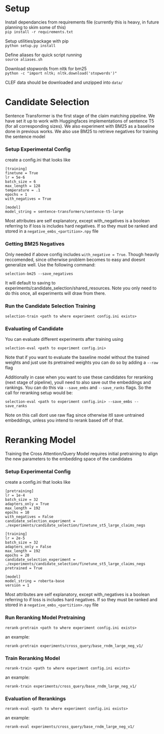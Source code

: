 # Setup
Install dependancies from requirements file (currently this is heavy, in future planning to skim some of this)  
`pip install -r requirements.txt`

Setup utilities/package with pip  
`python setup.py install`

Define aliases for quick script running  
`source aliases.sh`

Download stopwords from nltk for bm25  
`python -c "import nltk; nltk.download('stopwords')"`

CLEF data should be downloaded and unzipped into `data/`


# Candidate Selection
Sentence Transformer is the first stage of the claim matching pipeline. We have set it up to work with Huggingfaces implementations of sentence T5 (for all corresponding sizes). We also experiment with BM25 as a baseline done in previous works. We also use BM25 to retrieve negatives for training the sentence model

### Setup Experimental Config
create a config.ini that looks like
```
[training]
finetune = True
lr = 5e-6
batch_size = 6
max_length = 128
temperature = .1
epochs = 1
with_negatives = True

[model]
model_string = sentence-transformers/sentence-t5-large
```
Most attributes are self explanatory, except with_negatives is a boolean referring to if loss is includes hard negatives. If so they must be ranked and stored in a `negative_embs_<partition>.npy` file

### Getting BM25 Negatives

Only needed if above config includes `with_negative = True`. Though heavily reccomended, since otherwise problem becomes to easy and doesnt generalize well. Use the following command:  
```
selection-bm25 --save_negatives
```
It will default to saving to experiments/candidate_selection/shared_resources. Note you only need to do this once, all experiments will draw from there.

### Run the Candidate Selection Training
```
selection-train <path to where experiment config.ini exists>
```

### Evaluating of Candidate
You can evaluate different experiments after training using  
```
selection-eval <path to experiment config.ini>
```

Note that if you want to evaluate the baseline model without the trained weights and just use its pretrained weights you can do so by adding a `--raw` flag

Additionally in case when you want to use these candidates for reranking (next stage of pipeline), youll need to also save out the embeddings and rankings. You can do this via `--save_embs` and `--save_ranks` flags. So the call for reranking setup would be:  
```
selection-eval <path to experiment config.ini> --save_embs --save_ranks
```
Note on this call dont use raw flag since otherwise itll save untrained embeddings, unless you intend to rerank based off of that.


# Reranking Model
Training the Cross Attention/Query Model requires initial pretraining to align the new parameters to the embedding space of the candidates

### Setup Experimental Config
create a config.ini that looks like
```
[pretraining]
lr = 1e-4
batch_size = 32
adapters_only = True
max_length = 192
epochs = 10
with_negatives = False
candidate_selection_experiment = ./experiments/candidate_selection/finetune_st5_large_claims_negs

[training]
lr = 2e-5
batch_size = 32
adapters_only = False
max_length = 192
epochs = 20
candidate_selection_experiment = ./experiments/candidate_selection/finetune_st5_large_claims_negs
pretrained = True

[model]
model_string = roberta-base
version = 1
```
Most attributes are self explanatory, except with_negatives is a boolean referring to if loss is includes hard negatives. If so they must be ranked and stored in a `negative_embs_<partition>.npy` file

### Run Reranking Model Pretraining
```
rerank-pretrain <path to where experiment config.ini exists>
```
an example:
```
rerank-pretrain experiments/cross_query/base_rndm_large_neg_v1/
```


### Train Reranking Model
```
rerank-train <path to where experiment config.ini exists>
```
an example:
```
rerank-train experiments/cross_query/base_rndm_large_neg_v1/
```

### Evaluation of Rerankings
```
rerank-eval <path to where experiment config.ini exists>
```
an example:
```
rerank-eval experiments/cross_query/base_rndm_large_neg_v1/
```